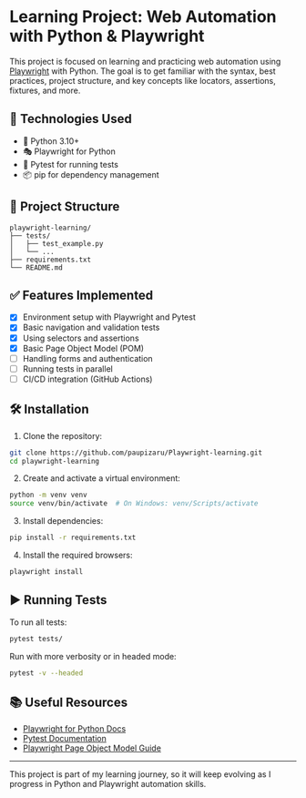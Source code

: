 # Learning Project: Web Automation with Python & Playwright

This project is focused on learning and practicing web automation using [Playwright](https://playwright.dev/python/docs/intro) with Python. The goal is to get familiar with the syntax, best practices, project structure, and key concepts like locators, assertions, fixtures, and more.

## 🚀 Technologies Used

- 🐍 Python 3.10+
- 🎭 Playwright for Python
- 🧪 Pytest for running tests
- 📦 pip for dependency management

## 📁 Project Structure

```
playwright-learning/
├── tests/
│   ├── test_example.py
│   └── ...
├── requirements.txt
└── README.md
```

## ✅ Features Implemented

- [x] Environment setup with Playwright and Pytest  
- [x] Basic navigation and validation tests  
- [x] Using selectors and assertions  
- [x] Basic Page Object Model (POM)  
- [ ] Handling forms and authentication  
- [ ] Running tests in parallel  
- [ ] CI/CD integration (GitHub Actions)

## 🛠️ Installation

1. Clone the repository:

```bash
git clone https://github.com/paupizaru/Playwright-learning.git
cd playwright-learning
```

2. Create and activate a virtual environment:

```bash
python -m venv venv
source venv/bin/activate  # On Windows: venv/Scripts/activate
```

3. Install dependencies:

```bash
pip install -r requirements.txt
```

4. Install the required browsers:

```bash
playwright install
```

## ▶️ Running Tests

To run all tests:

```bash
pytest tests/
```

Run with more verbosity or in headed mode:

```bash
pytest -v --headed
```

## 📚 Useful Resources

- [Playwright for Python Docs](https://playwright.dev/python/)
- [Pytest Documentation](https://docs.pytest.org/)
- [Playwright Page Object Model Guide](https://playwright.dev/python/docs/pom)

---

This project is part of my learning journey, so it will keep evolving as I progress in Python and Playwright automation skills.
